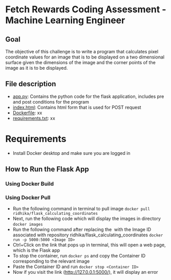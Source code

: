 # Fetch Rewards Coding Assessment - Machine Learning Engineer

## Goal
The objective of this challenge is to write a program that calculates pixel coordinate values for an image that is to be displayed on a two dimensional surface given the dimensions of the image and the corner points of the image as it is to be displayed.

## File description
* [app.py](app.py): Contains the python code for the flask application, includes pre and post conditions for the program
* [index.html](index.html): Contains html form that is used for POST request
* [Dockerfile](Dockerfile): xx
* [requirements.txt](requirements.txt): xx

# Requirements 
* Install Docker desktop and make sure you are logged in  

## How to Run the Flask App 
### Using Docker Build
### Using Docker Pull
* Run the following command in terminal to pull image ```docker pull ridhika/flask_calculating_coordinates ```
* Next, run the following code which will display the images in directory ```docker images```
* Run the following command after replacing the <Image ID> with the Image ID associated with repository ridhika/flask_calculating_coordinates  ```docker run -p 5000:5000 <Image ID>```
* Ctrl+Click on the link that pops up in terminal, this will open a web page, which is the Flask app
* To stop the container, run ```docker ps``` and copy the Container ID corresponding to the relevant image
* Paste the Container ID and run ```docker stop <Container ID>```
* Now if you visit the link (http://127.0.0.1:5000/), it will display an error
